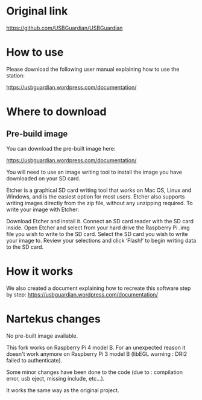 # Original link
https://github.com/USBGuardian/USBGuardian

# How to use
Please download the following user manual explaining how to use the station:

https://usbguardian.wordpress.com/documentation/

# Where to download
## Pre-build image
You can download the pre-built image here:

https://usbguardian.wordpress.com/documentation/

You will need to use an image writing tool to install the image you have downloaded on your SD card.

Etcher is a graphical SD card writing tool that works on Mac OS, Linux and Windows, and is the easiest option for most users. Etcher also supports writing images directly from the zip file, without any unzipping required. To write your image with Etcher:

Download Etcher and install it.
Connect an SD card reader with the SD card inside.
Open Etcher and select from your hard drive the Raspberry Pi .img file you wish to write to the SD card.
Select the SD card you wish to write your image to.
Review your selections and click ‘Flash!’ to begin writing data to the SD card.

# How it works
We also created a document explaining how to recreate this software step by step:
https://usbguardian.wordpress.com/documentation/

# Nartekus changes
No pre-built image available.

This fork works on Raspberry Pi 4 model B. For an unexpected reason it doesn't work anymore on Raspberry Pi 3 model B (libEGL warning : DRI2 failed to authenticate).

Some minor changes have been done to the code (due to : compilation error, usb eject, missing include, etc...).

It works the same way as the original project.
